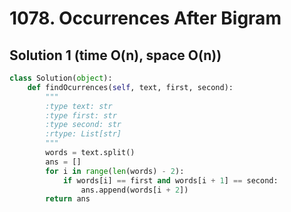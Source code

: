 # 1078. Occurrences After Bigram

## Solution 1 (time O(n), space O(n))

```python
class Solution(object):
    def findOcurrences(self, text, first, second):
        """
        :type text: str
        :type first: str
        :type second: str
        :rtype: List[str]
        """
        words = text.split()
        ans = []
        for i in range(len(words) - 2):
            if words[i] == first and words[i + 1] == second:
                ans.append(words[i + 2])
        return ans
```

